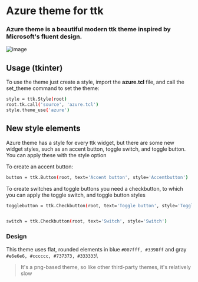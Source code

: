 # Azure theme for ttk

### Azure theme is a beautiful modern ttk theme inspired by Microsoft's fluent design.

![image](https://github.com/rdbende/Azure-ttk-theme/blob/main/azure/screenshot.png)

## Usage (tkinter)
To use the theme just create a style, import the **azure.tcl** file, and call the set_theme command to set the theme:
```bash
style = ttk.Style(root)
root.tk.call('source', 'azure.tcl')
style.theme_use('azure')
```

## New style elements
Azure theme has a style for every ttk widget, but there are some new widget styles, such as an accent button, toggle switch, and toggle button. You can apply these with the style option

To create an accent button:
```bash
button = ttk.Button(root, text='Accent button', style='Accentbutton')
```
To create switches and toggle buttons you need a checkbutton, to which you can apply the toggle switch, and toggle button styles
```bash
togglebutton = ttk.Checkbutton(root, text='Toggle button', style='Togglebutton')


switch = ttk.Checkbutton(root, text='Switch', style='Switch')
```

### Design
This theme uses flat, rounded elements in blue `#007fff, #3398ff` and gray `#e6e6e6, #cccccc, #737373, #333333`\
> It's a png-based theme, so like other third-party themes, it's relatively slow
